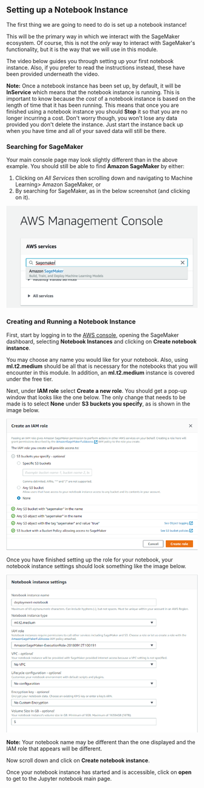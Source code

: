 ## Setting up a Notebook Instance

The first thing we are going to need to do is set up a notebook instance!

This will be the primary way in which we interact with the SageMaker ecosystem. Of course, this is not the *only* way to interact with SageMaker's functionality, but it is the way that we will use in this module.

The video below guides you through setting up your first notebook instance. Also, if you prefer to read the instructions instead, these have been provided underneath the video.

**Note:** Once a notebook instance has been set up, by default, it will be **InService** which means that the notebook instance is running. This is important to know because the *cost* of a notebook instance is based on the length of time that it has been running. This means that once you are finished using a notebook instance you should **Stop** it so that you are no longer incurring a cost. Don't worry though, you won't lose any data provided you don't delete the instance. Just start the instance back up when you have time and all of your saved data will still be there.

### Searching for SageMaker

Your main console page may look slightly different than in the above example. You should still be able to find **Amazon SageMaker** by either:

1. Clicking on *All Services* then scrolling down and navigating to Machine Learning> Amazon SageMaker, or
2. By searching for SageMaker, as in the below screenshot (and clicking on it).

<img src="img/aws-sagemeaker1.png" alt="aws-sagemeaker1" style="zoom:50%;" />

### Creating and Running a Notebook Instance

First, start by logging in to the [AWS console](https://console.aws.amazon.com/), opening the SageMaker dashboard, selecting **Notebook Instances** and clicking on **Create notebook instance**.

You may choose any name you would like for your notebook. Also, using **ml.t2.medium** should be all that is necessary for the notebooks that you will encounter in this module. In addition, an **ml.t2.medium** instance is covered under the free tier.

Next, under **IAM role** select **Create a new role**. You should get a pop-up window that looks like the one below. The only change that needs to be made is to select **None** under **S3 buckets you specify**, as is shown in the image below.

<img src="img/create-an-iam-role.png" alt="create-an-iam-role" style="zoom:75%;" />

Once you have finished setting up the role for your notebook, your notebook instance settings should look something like the image below.

<img src="img/notebook-instance-settings.png" alt="notebook-instance-settings" style="zoom:75%;" />

**Note:** Your notebook name may be different than the one displayed and the IAM role that appears will be different.

Now scroll down and click on **Create notebook instance**.

Once your notebook instance has started and is accessible, click on **open** to get to the Jupyter notebook main page.